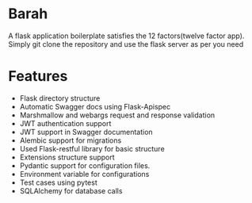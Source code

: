 # Barah
A flask application boilerplate satisfies the 12 factors(twelve factor app). Simply git clone the
repository and use the flask server as per you need

# Features

- Flask directory structure
- Automatic Swagger docs using Flask-Apispec
- Marshmallow and webargs request and response validation
- JWT authentication support
- JWT support in Swagger documentation
- Alembic support for migrations
- Used Flask-restful library for basic structure
- Extensions structure support
- Pydantic support for configuration files.
- Environment variable for configurations
- Test cases using pytest
- SQLAlchemy for database calls

